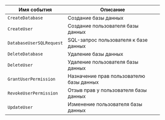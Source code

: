 Имя события | Описание
--- | ---
`CreateDatabase` | Создание базы данных
`CreateUser` | Создание пользователя базы данных
`DatabaseUserSQLRequest` | SQL-запрос пользователя к базе данных
`DeleteDatabase` | Удаление базы данных
`DeleteUser` | Удаление пользователя базы данных
`GrantUserPermission` | Назначение прав пользователю базы данных
`RevokeUserPermission` | Отзыв прав у пользователя базы данных
`UpdateUser` | Изменение пользователя базы данных